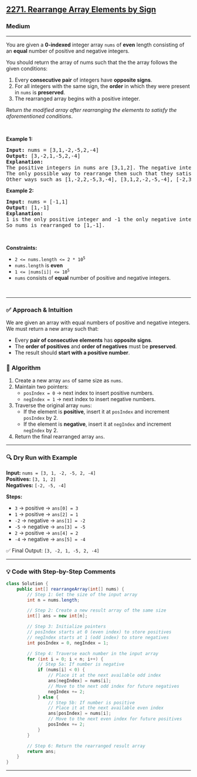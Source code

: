 <h2><a href="https://leetcode.com/problems/rearrange-array-elements-by-sign">2271. Rearrange Array Elements by Sign</a></h2><h3>Medium</h3><hr><p>You are given a <strong>0-indexed</strong> integer array <code>nums</code> of <strong>even</strong> length consisting of an <strong>equal</strong> number of positive and negative integers.</p>

<p>You should return the array of nums such that the the array follows the given conditions:</p>

<ol>
	<li>Every <strong>consecutive pair</strong> of integers have <strong>opposite signs</strong>.</li>
	<li>For all integers with the same sign, the <strong>order</strong> in which they were present in <code>nums</code> is <strong>preserved</strong>.</li>
	<li>The rearranged array begins with a positive integer.</li>
</ol>

<p>Return <em>the modified array after rearranging the elements to satisfy the aforementioned conditions</em>.</p>

<p>&nbsp;</p>
<p><strong class="example">Example 1:</strong></p>

<pre>
<strong>Input:</strong> nums = [3,1,-2,-5,2,-4]
<strong>Output:</strong> [3,-2,1,-5,2,-4]
<strong>Explanation:</strong>
The positive integers in nums are [3,1,2]. The negative integers are [-2,-5,-4].
The only possible way to rearrange them such that they satisfy all conditions is [3,-2,1,-5,2,-4].
Other ways such as [1,-2,2,-5,3,-4], [3,1,2,-2,-5,-4], [-2,3,-5,1,-4,2] are incorrect because they do not satisfy one or more conditions.  
</pre>

<p><strong class="example">Example 2:</strong></p>

<pre>
<strong>Input:</strong> nums = [-1,1]
<strong>Output:</strong> [1,-1]
<strong>Explanation:</strong>
1 is the only positive integer and -1 the only negative integer in nums.
So nums is rearranged to [1,-1].
</pre>

<p>&nbsp;</p>
<p><strong>Constraints:</strong></p>

<ul>
	<li><code>2 &lt;= nums.length &lt;= 2 * 10<sup>5</sup></code></li>
	<li><code>nums.length</code> is <strong>even</strong></li>
	<li><code>1 &lt;= |nums[i]| &lt;= 10<sup>5</sup></code></li>
	<li><code>nums</code> consists of <strong>equal</strong> number of positive and negative integers.</li>
</ul>

<p>&nbsp;</p>

---

### ✅ **Approach & Intuition**

We are given an array with equal numbers of positive and negative integers. We must return a new array such that:

- Every **pair of consecutive elements** has **opposite signs**.
- The **order of positives** and **order of negatives** must be **preserved**.
- The result should **start with a positive number**.

### 🧠 **Algorithm**
1. Create a new array `ans` of same size as `nums`.
2. Maintain two pointers:
   - `posIndex = 0` → next index to insert positive numbers.
   - `negIndex = 1` → next index to insert negative numbers.
3. Traverse the original array `nums`:
   - If the element is **positive**, insert it at `posIndex` and increment `posIndex` by 2.
   - If the element is **negative**, insert it at `negIndex` and increment `negIndex` by 2.
4. Return the final rearranged array `ans`.

---

### 🔍 **Dry Run with Example**

**Input:** `nums = [3, 1, -2, -5, 2, -4]`  
**Positives:** `[3, 1, 2]`  
**Negatives:** `[-2, -5, -4]`  

**Steps:**
- `3` → positive → `ans[0] = 3`
- `1` → positive → `ans[2] = 1`
- `-2` → negative → `ans[1] = -2`
- `-5` → negative → `ans[3] = -5`
- `2` → positive → `ans[4] = 2`
- `-4` → negative → `ans[5] = -4`

✅ Final Output: `[3, -2, 1, -5, 2, -4]`

---

### 💡 **Code with Step-by-Step Comments**

```java
class Solution {
    public int[] rearrangeArray(int[] nums) {
        // Step 1: Get the size of the input array
        int n = nums.length;

        // Step 2: Create a new result array of the same size
        int[] ans = new int[n];

        // Step 3: Initialize pointers
        // posIndex starts at 0 (even index) to store positives
        // negIndex starts at 1 (odd index) to store negatives
        int posIndex = 0, negIndex = 1;

        // Step 4: Traverse each number in the input array
        for (int i = 0; i < n; i++) {
            // Step 5a: If number is negative
            if (nums[i] < 0) {
                // Place it at the next available odd index
                ans[negIndex] = nums[i];
                // Move to the next odd index for future negatives
                negIndex += 2;
            } else {
                // Step 5b: If number is positive
                // Place it at the next available even index
                ans[posIndex] = nums[i];
                // Move to the next even index for future positives
                posIndex += 2;
            }
        }

        // Step 6: Return the rearranged result array
        return ans;
    }
}
```

---
